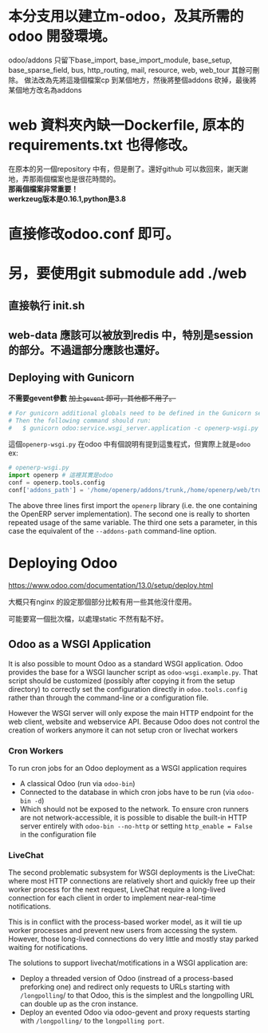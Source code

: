 # 本分支用以建立m-odoo，及其所需的odoo 開發環境。
odoo/addons 只留下base_import, base_import_module, base_setup, base_sparse_field, bus, http_routing,
mail, resource, web, web_tour 其餘可刪除。
做法改為先將這幾個檔案cp 到某個地方，然後將整個addons 砍掉，最後將某個地方改名為addons

# web 資料夾內缺一Dockerfile, 原本的requirements.txt 也得修改。
在原本的另一個repository 中有，但是刪了。還好github 可以救回來，謝天謝地，弄那兩個檔案也是很花時間的。  
**那兩個檔案非常重要！**  
**werkzeug版本是0.16.1,python是3.8**   
# 直接修改odoo.conf 即可。

# 另，要使用git submodule add ./web

## 直接執行 init.sh

## web-data 應該可以被放到redis 中，特別是session 的部分。不過這部分應該也還好。

## Deploying with Gunicorn
**不需要gevent參數**
~~加上`gevent` 即可，其他都不用了。~~
```py
# For gunicorn additional globals need to be defined in the Gunicorn section.
# Then the following command should run:
#   $ gunicorn odoo:service.wsgi_server.application -c openerp-wsgi.py
```
這個`openerp-wsgi.py` 在odoo 中有個說明有提到這隻程式，但實際上就是`odoo`
ex:
```py
# openerp-wsgi.py
import openerp # 這裡其實是odoo
conf = openerp.tools.config
conf['addons_path'] = '/home/openerp/addons/trunk,/home/openerp/web/trunk/addons'
```
The above three lines first import the `openerp` library (i.e. the one containing the OpenERP server implementation). The second one is really to shorten repeated usage of the same variable. The third one sets a parameter, in this case the equivalent of the `--addons-path` command-line option.

# Deploying Odoo
https://www.odoo.com/documentation/13.0/setup/deploy.html

大概只有nginx 的設定那個部分比較有用一些其他沒什麼用。

可能要寫一個批次檔，以處理static 不然有點不好。

## Odoo as a WSGI Application

It is also possible to mount Odoo as a standard WSGI application. Odoo provides the base for a WSGI launcher script as `odoo-wsgi.example.py`. That script should be customized (possibly after copying it from the setup directory) to correctly set the configuration directly in `odoo.tools.config` rather than through the command-line or a configuration file.

However the WSGI server will only expose the main HTTP endpoint for the web client, website and webservice API. Because Odoo does not control the creation of workers anymore it can not setup cron or livechat workers

### Cron Workers
To run cron jobs for an Odoo deployment as a WSGI application requires

- A classical Odoo (run via `odoo-bin`)
- Connected to the database in which cron jobs have to be run (via `odoo-bin -d`)
- Which should not be exposed to the network. To ensure cron runners are not network-accessible, it is possible to disable the built-in HTTP server entirely with `odoo-bin --no-http` or setting `http_enable = False` in the configuration file

### LiveChat

The second problematic subsystem for WSGI deployments is the LiveChat: where most HTTP connections are relatively short and quickly free up their worker process for the next request, LiveChat require a long-lived connection for each client in order to implement near-real-time notifications.

This is in conflict with the process-based worker model, as it will tie up worker processes and prevent new users from accessing the system. However, those long-lived connections do very little and mostly stay parked waiting for notifications.

The solutions to support livechat/motifications in a WSGI application are:

- Deploy a threaded version of Odoo (instread of a process-based preforking one) and redirect only requests to URLs starting with `/longpolling`/ to that Odoo, this is the simplest and the longpolling URL can double up as the cron instance.
- Deploy an evented Odoo via odoo-gevent and proxy requests starting with `/longpolling/` to the `longpolling port`.